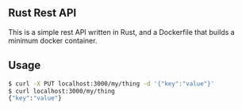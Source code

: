 ## Rust Rest API

This is  a simple rest API written in Rust, and a Dockerfile that builds a minimum docker container.

## Usage

```bash
$ curl -X PUT localhost:3000/my/thing -d '{"key":"value"}'
$ curl localhost:3000/my/thing
{"key":"value"}
```











